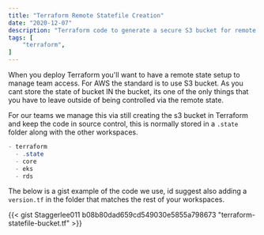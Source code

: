 ```yaml
---
title: "Terraform Remote Statefile Creation"
date: "2020-12-07"
description: "Terraform code to generate a secure S3 bucket for remote state"
tags: [
    "terraform",
]
---
```


When you deploy Terraform you'll want to have a remote state setup to manage team access. For AWS the standard is to use S3 bucket. As you cant store the state of bucket IN the bucket, its one of the only things that you have to leave outside of being controlled via the remote state.

For our teams we manage this via still creating the s3 bucket in Terraform and keep the code in source control, this is normally stored in a `.state` folder along with the other workspaces.

``` c#
- terraform
  - .state
  - core
  - eks
  - rds
```

The below is a gist example of the code we use, id suggest also adding a `version.tf` in the folder that matches the rest of your workspaces.

{{< gist Staggerlee011 b08b80dad659cd549030e5855a798673 "terraform-statefile-bucket.tf" >}}
